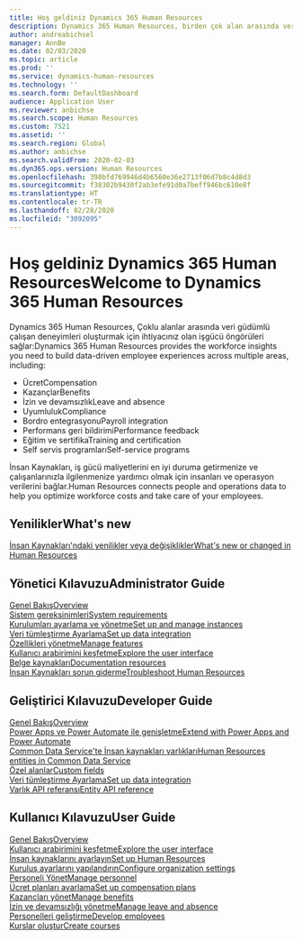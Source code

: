 ```yaml
---
title: Hoş geldiniz Dynamics 365 Human Resources
description: Dynamics 365 Human Resources, birden çok alan arasında veri güdümlü çalışan deneyimleri oluşturmak için ihtiyacınız olan işgücü öngörüleri sağlar.
author: andreabichsel
manager: AnnBe
ms.date: 02/03/2020
ms.topic: article
ms.prod: ''
ms.service: dynamics-human-resources
ms.technology: ''
ms.search.form: DefaultDashboard
audience: Application User
ms.reviewer: anbichse
ms.search.scope: Human Resources
ms.custom: 7521
ms.assetid: ''
ms.search.region: Global
ms.author: anbichse
ms.search.validFrom: 2020-02-03
ms.dyn365.ops.version: Human Resources
ms.openlocfilehash: 398bfd769946d4b6560e36e2713f06d7b8c4d8d3
ms.sourcegitcommit: f38302b9430f2ab3efe91d0a7beff946bc610e8f
ms.translationtype: HT
ms.contentlocale: tr-TR
ms.lasthandoff: 02/28/2020
ms.locfileid: "3092095"
---
```

# <a name="welcome-to-dynamics-365-human-resources"></a><span data-ttu-id="b5d3c-103">Hoş geldiniz Dynamics 365 Human Resources</span><span class="sxs-lookup"><span data-stu-id="b5d3c-103">Welcome to Dynamics 365 Human Resources</span></span>

<span data-ttu-id="b5d3c-104">Dynamics 365 Human Resources, Çoklu alanlar arasında veri güdümlü çalışan deneyimleri oluşturmak için ihtiyacınız olan işgücü öngörüleri sağlar:</span><span class="sxs-lookup"><span data-stu-id="b5d3c-104">Dynamics 365 Human Resources provides the workforce insights you need to build data-driven employee experiences across multiple areas, including:</span></span>

- <span data-ttu-id="b5d3c-105">Ücret</span><span class="sxs-lookup"><span data-stu-id="b5d3c-105">Compensation</span></span>
- <span data-ttu-id="b5d3c-106">Kazançlar</span><span class="sxs-lookup"><span data-stu-id="b5d3c-106">Benefits</span></span>
- <span data-ttu-id="b5d3c-107">İzin ve devamsızlık</span><span class="sxs-lookup"><span data-stu-id="b5d3c-107">Leave and absence</span></span>
- <span data-ttu-id="b5d3c-108">Uyumluluk</span><span class="sxs-lookup"><span data-stu-id="b5d3c-108">Compliance</span></span>
- <span data-ttu-id="b5d3c-109">Bordro entegrasyonu</span><span class="sxs-lookup"><span data-stu-id="b5d3c-109">Payroll integration</span></span>
- <span data-ttu-id="b5d3c-110">Performans geri bildirimi</span><span class="sxs-lookup"><span data-stu-id="b5d3c-110">Performance feedback</span></span>
- <span data-ttu-id="b5d3c-111">Eğitim ve sertifika</span><span class="sxs-lookup"><span data-stu-id="b5d3c-111">Training and certification</span></span>
- <span data-ttu-id="b5d3c-112">Self servis programları</span><span class="sxs-lookup"><span data-stu-id="b5d3c-112">Self-service programs</span></span>

<span data-ttu-id="b5d3c-113">İnsan Kaynakları, iş gücü maliyetlerini en iyi duruma getirmenize ve çalışanlarınızla ilgilenmenize yardımcı olmak için insanları ve operasyon verilerini bağlar.</span><span class="sxs-lookup"><span data-stu-id="b5d3c-113">Human Resources connects people and operations data to help you optimize workforce costs and take care of your employees.</span></span>

## <a name="whats-new"></a><span data-ttu-id="b5d3c-114">Yenilikler</span><span class="sxs-lookup"><span data-stu-id="b5d3c-114">What's new</span></span>

[<span data-ttu-id="b5d3c-115">İnsan Kaynakları'ndaki yenilikler veya değişiklikler</span><span class="sxs-lookup"><span data-stu-id="b5d3c-115">What's new or changed in Human Resources</span></span>](hr-admin-whats-new.md)

## <a name="administrator-guide"></a><span data-ttu-id="b5d3c-116">Yönetici Kılavuzu</span><span class="sxs-lookup"><span data-stu-id="b5d3c-116">Administrator Guide</span></span>

[<span data-ttu-id="b5d3c-117">Genel Bakış</span><span class="sxs-lookup"><span data-stu-id="b5d3c-117">Overview</span></span>](hr-admin-overview.md)</br>
[<span data-ttu-id="b5d3c-118">Sistem gereksinimleri</span><span class="sxs-lookup"><span data-stu-id="b5d3c-118">System requirements</span></span>](hr-admin-system-requirements.md)</br>
[<span data-ttu-id="b5d3c-119">Kurulumları ayarlama ve yönetme</span><span class="sxs-lookup"><span data-stu-id="b5d3c-119">Set up and manage instances</span></span>](hr-admin-setup-provision.md)</br>
[<span data-ttu-id="b5d3c-120">Veri tümleştirme Ayarlama</span><span class="sxs-lookup"><span data-stu-id="b5d3c-120">Set up data integration</span></span>](hr-admin-integration-choose-technology.md)</br>
[<span data-ttu-id="b5d3c-121">Özellikleri yönetme</span><span class="sxs-lookup"><span data-stu-id="b5d3c-121">Manage features</span></span>](hr-admin-manage-features.md)</br>
[<span data-ttu-id="b5d3c-122">Kullanıcı arabirimini keşfetme</span><span class="sxs-lookup"><span data-stu-id="b5d3c-122">Explore the user interface</span></span>](../fin-ops-core/fin-ops/get-started/user-interface-elements.md?toc=/dynamics365/human-resources/toc.json)</br>
[<span data-ttu-id="b5d3c-123">Belge kaynakları</span><span class="sxs-lookup"><span data-stu-id="b5d3c-123">Documentation resources</span></span>](../fin-ops-core/fin-ops/get-started/help-overview.md?toc=/dynamics365/human-resources/toc.json)</br>
[<span data-ttu-id="b5d3c-124">İnsan Kaynakları sorun giderme</span><span class="sxs-lookup"><span data-stu-id="b5d3c-124">Troubleshoot Human Resources</span></span>](hr-admin-troubleshooting-support.md)</br>

## <a name="developer-guide"></a><span data-ttu-id="b5d3c-125">Geliştirici Kılavuzu</span><span class="sxs-lookup"><span data-stu-id="b5d3c-125">Developer Guide</span></span>

[<span data-ttu-id="b5d3c-126">Genel Bakış</span><span class="sxs-lookup"><span data-stu-id="b5d3c-126">Overview</span></span>](hr-developer-overview.md)</br>
[<span data-ttu-id="b5d3c-127">Power Apps ve Power Automate ile genişletme</span><span class="sxs-lookup"><span data-stu-id="b5d3c-127">Extend with Power Apps and Power Automate</span></span>](hr-developer-power-apps.md)</br>
[<span data-ttu-id="b5d3c-128">Common Data Service'te İnsan kaynakları varlıkları</span><span class="sxs-lookup"><span data-stu-id="b5d3c-128">Human Resources entities in Common Data Service</span></span>](hr-developer-entities.md)</br>
[<span data-ttu-id="b5d3c-129">Özel alanlar</span><span class="sxs-lookup"><span data-stu-id="b5d3c-129">Custom fields</span></span>](hr-developer-custom-fields.md)</br>
[<span data-ttu-id="b5d3c-130">Veri tümleştirme Ayarlama</span><span class="sxs-lookup"><span data-stu-id="b5d3c-130">Set up data integration</span></span>](hr-admin-integration-choose-technology.md)</br>
[<span data-ttu-id="b5d3c-131">Varlık API referansı</span><span class="sxs-lookup"><span data-stu-id="b5d3c-131">Entity API reference</span></span>](hr-developer-api-authentication.md)

## <a name="user-guide"></a><span data-ttu-id="b5d3c-132">Kullanıcı Kılavuzu</span><span class="sxs-lookup"><span data-stu-id="b5d3c-132">User Guide</span></span>

[<span data-ttu-id="b5d3c-133">Genel Bakış</span><span class="sxs-lookup"><span data-stu-id="b5d3c-133">Overview</span></span>](hr-hrpro-overview.md)</br>
[<span data-ttu-id="b5d3c-134">Kullanıcı arabirimini keşfetme</span><span class="sxs-lookup"><span data-stu-id="b5d3c-134">Explore the user interface</span></span>](../fin-ops-core/fin-ops/get-started/user-interface-elements.md?toc=/dynamics365/human-resources/toc.json)</br>
[<span data-ttu-id="b5d3c-135">İnsan kaynaklarını ayarlayın</span><span class="sxs-lookup"><span data-stu-id="b5d3c-135">Set up Human Resources</span></span>](hr-setup-parameters.md)</br>
[<span data-ttu-id="b5d3c-136">Kuruluş ayarlarını yapılandırın</span><span class="sxs-lookup"><span data-stu-id="b5d3c-136">Configure organization settings</span></span>](../fin-ops-core/fin-ops/organization-administration/organization-administration-home-page.md?toc=/dynamics365/human-resources/toc.json)</br>
[<span data-ttu-id="b5d3c-137">Personeli Yönet</span><span class="sxs-lookup"><span data-stu-id="b5d3c-137">Manage personnel</span></span>](hr-personnel-departments-jobs-positions.md)</br>
[<span data-ttu-id="b5d3c-138">Ücret planları ayarlama</span><span class="sxs-lookup"><span data-stu-id="b5d3c-138">Set up compensation plans</span></span>](hr-compensation-overview.md)</br>
[<span data-ttu-id="b5d3c-139">Kazançları yönet</span><span class="sxs-lookup"><span data-stu-id="b5d3c-139">Manage benefits</span></span>](hr-benefits-management-overview.md)</br>
[<span data-ttu-id="b5d3c-140">İzin ve devamsızlığı yönetme</span><span class="sxs-lookup"><span data-stu-id="b5d3c-140">Manage leave and absence</span></span>](hr-leave-and-absence-overview.md)</br>
[<span data-ttu-id="b5d3c-141">Personelleri geliştirme</span><span class="sxs-lookup"><span data-stu-id="b5d3c-141">Develop employees</span></span>](hr-develop-performance-management-overview.md)</br>
[<span data-ttu-id="b5d3c-142">Kurslar oluştur</span><span class="sxs-lookup"><span data-stu-id="b5d3c-142">Create courses</span></span>](hr-learning-courses.md)
